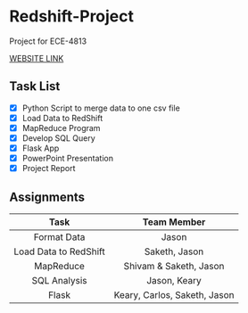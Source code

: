 # Redshift-Project
Project for ECE-4813

[WEBSITE LINK](http://ec2-52-90-172-165.compute-1.amazonaws.com/)

## Task List
- [x] Python Script to merge data to one csv file
- [x]  Load Data to RedShift
- [x]  MapReduce Program
- [x]  Develop SQL Query
- [x]  Flask App
- [x]  PowerPoint Presentation
- [x]  Project Report

## Assignments
|Task| Team Member|
|:---:|:---:|
|Format Data| Jason|
|Load Data to RedShift|Saketh, Jason |
|MapReduce|Shivam & Saketh, Jason|
|SQL Analysis|Jason, Keary|
|Flask| Keary, Carlos, Saketh, Jason|
